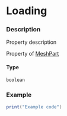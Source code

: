 # Loading
### Description
Property description

Property of [MeshPart](/classes/MeshPart/)

#### Type
`boolean`

### Example
```lua
print("Example code")
```
